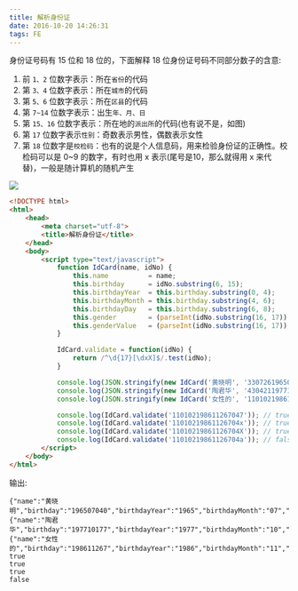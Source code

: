 ```yaml
---
title: 解析身份证
date: 2016-10-20 14:26:31
tags: FE
---
```

身份证号码有 15 位和 18 位的，下面解释 18 位身份证号码不同部分数子的含意:

1. 前 `1、2` 位数字表示：所在`省份`的代码
2. 第 `3、4` 位数字表示：所在`城市`的代码
3. 第 `5、6` 位数字表示：所在`区县`的代码
4. 第 `7~14` 位数字表示：出生`年、月、日`
5. 第 `15、16` 位数字表示：所在地的`派出所`的代码(也有说不是，如图)
6. 第 `17` 位数字表示`性别`：奇数表示男性，偶数表示女性
7. 第 `18` 位数字是`校检码`：也有的说是个人信息码，用来检验身份证的正确性。校检码可以是 0~9 的数字，有时也用 x 表示(尾号是10，那么就得用 x 来代替)，一般是随计算机的随机产生

![](/img/fe/id-card.jpg)

<!--more-->

```html
<!DOCTYPE html>
<html>
    <head>
        <meta charset="utf-8">
        <title>解析身份证</title>
    </head>
    <body>
        <script type="text/javascript">
            function IdCard(name, idNo) {
                this.name          = name;
                this.birthday      = idNo.substring(6, 15);
                this.birthdayYear  = this.birthday.substring(0, 4);
                this.birthdayMonth = this.birthday.substring(4, 6);
                this.birthdayDay   = this.birthday.substring(6, 8);
                this.gender        = (parseInt(idNo.substring(16, 17)) % 2 == 0) ? '女' : '男';
                this.genderValue   = (parseInt(idNo.substring(16, 17)) % 2 == 0) ? 1 : 2;
            }

            IdCard.validate = function(idNo) {
                return /^\d{17}[\dxX]$/.test(idNo);
            }

            console.log(JSON.stringify(new IdCard('黄晓明', '330726196507040016')));
            console.log(JSON.stringify(new IdCard('陶君华', '430421197710177894')));
            console.log(JSON.stringify(new IdCard('女性的', '110102198611267047')));

            console.log(IdCard.validate('110102198611267047')); // true
            console.log(IdCard.validate('11010219861126704x')); // true
            console.log(IdCard.validate('11010219861126704X')); // true
            console.log(IdCard.validate('11010219861126704a')); // false
        </script>
    </body>
</html>
```

输出:

```
{"name":"黄晓明","birthday":"196507040","birthdayYear":"1965","birthdayMonth":"07","birthdayDay":"04","gender":"男","genderValue":2}
{"name":"陶君华","birthday":"197710177","birthdayYear":"1977","birthdayMonth":"10","birthdayDay":"17","gender":"男","genderValue":2}
{"name":"女性的","birthday":"198611267","birthdayYear":"1986","birthdayMonth":"11","birthdayDay":"26","gender":"女","genderValue":1}
true
true
true
false
```

